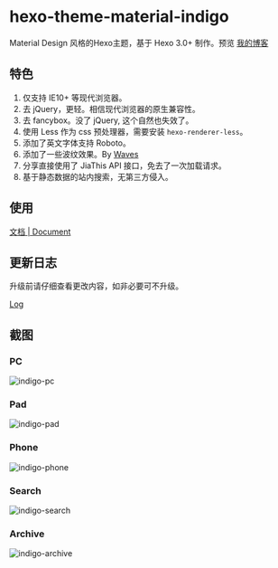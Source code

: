 hexo-theme-material-indigo
================

Material Design 风格的Hexo主题，基于 Hexo 3.0+ 制作。预览 [我的博客](http://www.imys.net/)

## 特色

1. 仅支持 IE10+ 等现代浏览器。
2. 去 jQuery，更轻。相信现代浏览器的原生兼容性。
3. 去 fancybox。没了 jQuery, 这个自然也失效了。
4. 使用 Less 作为 css 预处理器，需要安装 `hexo-renderer-less`。
5. 添加了英文字体支持 Roboto。
6. 添加了一些波纹效果。By [Waves](https://github.com/fians/Waves)
7. 分享直接使用了 JiaThis API 接口，免去了一次加载请求。
8. 基于静态数据的站内搜索，无第三方侵入。

## 使用

[文档 | Document](https://github.com/yscoder/hexo-theme-indigo/wiki)

## 更新日志

升级前请仔细查看更改内容，如非必要可不升级。

[Log](https://github.com/yscoder/hexo-theme-indigo/wiki/%E6%9B%B4%E6%96%B0%E6%97%A5%E5%BF%97)


## 截图

### PC

![indigo-pc](https://github.com/yscoder/hexo-theme-indigo/raw/master/screenshots/hexo-theme-pc.png)

### Pad

![indigo-pad](https://github.com/yscoder/hexo-theme-indigo/raw/master/screenshots/hexo-theme-pad.png)

### Phone

![indigo-phone](https://github.com/yscoder/hexo-theme-indigo/raw/master/screenshots/hexo-theme-phone.png)

### Search

![indigo-search](https://github.com/yscoder/hexo-theme-indigo/raw/master/screenshots/hexo-theme-search.png)

### Archive

![indigo-archive](https://github.com/yscoder/hexo-theme-indigo/raw/master/screenshots/hexo-theme-archive.png)


